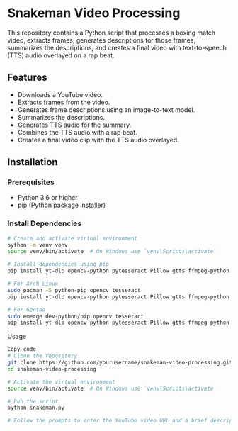 # Snakeman Video Processing

This repository contains a Python script that processes a boxing match video, extracts frames, generates descriptions for those frames, summarizes the descriptions, and creates a final video with text-to-speech (TTS) audio overlayed on a rap beat.

## Features

- Downloads a YouTube video.
- Extracts frames from the video.
- Generates frame descriptions using an image-to-text model.
- Summarizes the descriptions.
- Generates TTS audio for the summary.
- Combines the TTS audio with a rap beat.
- Creates a final video clip with the TTS audio overlayed.

## Installation

### Prerequisites

- Python 3.6 or higher
- pip (Python package installer)

### Install Dependencies

```bash
# Create and activate virtual environment
python -m venv venv
source venv/bin/activate  # On Windows use `venv\Scripts\activate`

# Install dependencies using pip
pip install yt-dlp opencv-python pytesseract Pillow gtts ffmpeg-python pydub transformers torch torchvision torchaudio

# For Arch Linux
sudo pacman -S python-pip opencv tesseract
pip install yt-dlp opencv-python pytesseract Pillow gtts ffmpeg-python pydub transformers torch torchvision torchaudio

# For Gentoo
sudo emerge dev-python/pip opencv tesseract
pip install yt-dlp opencv-python pytesseract Pillow gtts ffmpeg-python pydub transformers torch torchvision torchaudio
```

Usage
```bash
Copy code
# Clone the repository
git clone https://github.com/yourusername/snakeman-video-processing.git
cd snakeman-video-processing

# Activate the virtual environment
source venv/bin/activate  # On Windows use `venv\Scripts\activate`

# Run the script
python snakeman.py

# Follow the prompts to enter the YouTube video URL and a brief description of the video. If left blank will default to video title
```
